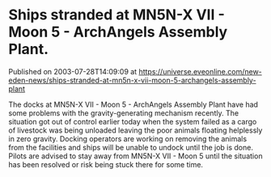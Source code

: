 # Ships stranded at MN5N-X VII - Moon 5 - ArchAngels Assembly Plant.
Published on 2003-07-28T14:09:09 at https://universe.eveonline.com/new-eden-news/ships-stranded-at-mn5n-x-vii-moon-5-archangels-assembly-plant

The docks at MN5N-X VII - Moon 5 - ArchAngels Assembly Plant have had some problems with the gravity-generating mechanism recently. The situation got out of control earlier today when the system failed as a cargo of livestock was being unloaded leaving the poor animals floating helplessly in zero gravity. Docking operators are working on removing the animals from the facilities and ships will be unable to undock until the job is done. Pilots are advised to stay away from MN5N-X VII - Moon 5 until the situation has been resolved or risk being stuck there for some time.
